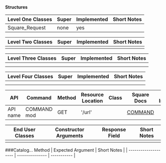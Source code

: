 **Structures**

| Level One Classes | Super | Implemented | Short Notes |
| ----------------- | ----- | ----------- | ----------- |
| Square_Request    | none  | yes         |

| Level Two Classes | Super | Implemented | Short Notes |
| ----------------- | ----- | ----------- | ----------- |
|                   |       |             |

| Level Three Classes | Super | Implemented | Short Notes |
| ------------------- | ----- | ----------- | ----------- |
|                     |       |             |
|                     |       |             |

| Level Four Classes | Super | Implemented | Short Notes |
| ------------------ | ----- | ----------- | ----------- |
|                    |       |             |
|                    |       |             |

| API      | Command     | Method | Resource Location | Class | Square Docs    | Additional Information |
| -------- | ----------- | ------ | ----------------- | ----- | -------------- | ---------------------- |
| API name | COMMAND mod | GET    | '/url'            |       | [COMMAND](url) |

| End User Classes | Constructor Arguments | Response Field | Short Notes |
| ---------------- | --------------------- | -------------- | ----------- |
|                  |                       |                |

###Catalog...
Method | Expected Argument | Short Notes |
| -------------------- | --------------- | ----------- |
